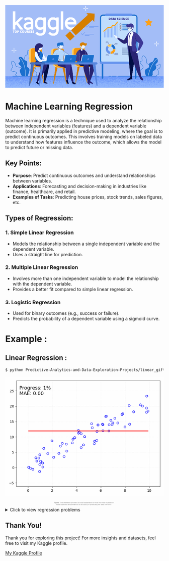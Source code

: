 ![Top Kaggle Courses for Data Science](https://raw.githubusercontent.com/SumeyraBayrak/Predictive-Analytics-and-Data-Exploration-Projects/master/Image/Top-Kaggle-Courses-for-Data-Science.png)

# Machine Learning Regression

Machine learning regression is a technique used to analyze the relationship between independent variables (features) and a dependent variable (outcome). It is primarily applied in predictive modeling, where the goal is to predict continuous outcomes. This involves training models on labeled data to understand how features influence the outcome, which allows the model to predict future or missing data.

## Key Points:
- **Purpose**: Predict continuous outcomes and understand relationships between variables.
- **Applications**: Forecasting and decision-making in industries like finance, healthcare, and retail.
- **Examples of Tasks**: Predicting house prices, stock trends, sales figures, etc.
## Types of Regression:
### 1. Simple Linear Regression
- Models the relationship between a single independent variable and the dependent variable.
- Uses a straight line for prediction.

### 2. Multiple Linear Regression
- Involves more than one independent variable to model the relationship with the dependent variable.
- Provides a better fit compared to simple linear regression.

### 3. Logistic Regression
- Used for binary outcomes (e.g., success or failure).
- Predicts the probability of a dependent variable using a sigmoid curve.

# Example :
##  Linear Regression :

```bash
$ python Predictive-Analytics-and-Data-Exploration-Projects/linear_gift.ipynb
```

<p align="center">
  <img src="https://raw.githubusercontent.com/SumeyraBayrak/Predictive-Analytics-and-Data-Exploration-Projects/master/advanced_linear_regression_animation.gif" alt="Project Image">
</p>

<p align="center" style="max-width: 500px; color: #808080; font-size: 5px;">
  <strong>Figure:</strong> This animation provides a visual explanation of how the linear regression<br>
  model operates and enhances its accuracy in predicting the data over time.
</p>

<details>
<summary>Click to view regression problems</summary>

| **Project No** | **Project Name**                             | **Description**                                                                 | **Techniques Used**                                               | **Key Libraries**                                            | **Data Source (English)**                                                                 | **Data Source (Turkish)**                                                                 |
|----------------|----------------------------------------------|---------------------------------------------------------------------------------|-------------------------------------------------------------------|-------------------------------------------------------------|-------------------------------------------------------------------------|-------------------------------------------------------------------------|
| 1              | **The Price of Paradise: California Housing Study**          | This project predicts California housing prices using machine learning models, analyzing factors like geolocation, income, and population density. It provides insights into how ocean proximity and demographics influence home values. | XGBoost | Pandas, NumPy, Scikit-learn, Matplotlib , Optuna   | [California Housing](1-california-housing-price-predict-project.ipynb) | [California Housing](1-california-housing-price-predict-project.ipynb) |
| 2              | **Exploring Big Mart: Sales Data Analysis**          | This project develops a sales prediction model for BigMart using MLP Regressor. The model achieves the lowest RMSE of 1025.89 with optimized hyperparameters, including two hidden layers (200 and 177 units), ReLU activation, and a learning rate of 0.0096, helping BigMart forecast product sales more accurately. | MLP Regressor    | Pandas, NumPy, Scikit-learn, Matplotlib , Optuna   | [Sales Predict](2-big-mart-sales-predict-project.ipynb) | [Sales Predict](2-big-mart-sales-predict-project.ipynb) |
| 3              | **Predicting London’s Bike Shares: Weather, Holidays, and Seasons Impact**                     | This project forecasts hourly bike rentals in London using weather, holiday, and seasonal data from 2015-2016. By analyzing factors like temperature, humidity, and holidays, the model predicts bike share demand and helps optimize availability. |LightGBM | Pandas, NumPy, Scikit-learn, Matplotlib , Optuna            | [Londons Bike](3-predicting-londons-bike-demand-project.ipynb) | [Londons Bike](3-predicting-londons-bike-demand-project.ipynb) |
| 4              | **Used Cars Price Prediction**                   | This project aims to predict the price of used cars based on features such as make, model, year, mileage, fuel type, and more. By building a custom algorithm, the goal is to develop a model that accurately estimates the price of a car on platforms like Cars24, enabling better market insights and pricing strategies. | Extra Trees   | Pandas, NumPy, Scikit-learn, Matplotlib , Optuna  | [Stock Price Dataset](https://www.kaggle.com/datasets/sbhatti/ultimate-stock-market-data) | [Hisse Senedi Fiyatı Verisi](https://www.kaggle.com/datasets/sbhatti/ultimate-stock-market-data) |
| 5              | **Life Expectancy Analysis: Health, Economy & Social Impact** | This project analyzes global life expectancy data (2000–2015) using health, economic, and social factors to uncover key patterns that influence human lifespan. | Extra Trees Regressor        | Pandas, NumPy, Scikit-learn, Matplotlib , Optuna                     | [Concrete Dataset](https://archive.ics.uci.edu/ml/datasets/Concrete+Compressive+Strength) | [Beton Sıkıştırma Dayanımı Verisi](https://archive.ics.uci.edu/ml/datasets/Concrete+Compressive+Strength) |

</details>

## Thank You!

Thank you for exploring this project! For more insights and datasets, feel free to visit my Kaggle profile.

[My Kaggle Profile](https://www.kaggle.com/smeyrabayrak)

